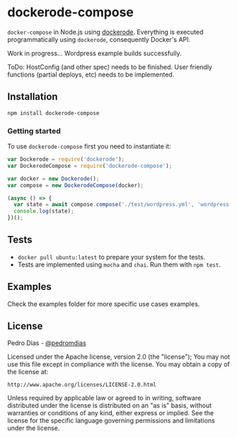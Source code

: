 # dockerode-compose

`docker-compose` in Node.js using [dockerode](https://github.com/apocas/dockerode).
Everything is executed programmatically using `dockerode`, consequently Docker's API.

Work in progress...
Wordpress example builds successfully.

ToDo:
HostConfig (and other spec) needs to be finished.
User friendly functions (partial deploys, etc) needs to be implemented.

## Installation

`npm install dockerode-compose`


### Getting started

To use `dockerode-compose` first you need to instantiate it:

``` js
var Dockerode = require('dockerode');
var DockerodeCompose = require('dockerode-compose');

var docker = new Dockerode();
var compose = new DockerodeCompose(docker);

(async () => {
  var state = await compose.compose('./test/wordpress.yml', 'wordpress');
  console.log(state);
})();
```

## Tests

 * `docker pull ubuntu:latest` to prepare your system for the tests.
 * Tests are implemented using `mocha` and `chai`. Run them with `npm test`.

## Examples

Check the examples folder for more specific use cases examples.

## License

Pedro Dias - [@pedromdias](https://twitter.com/pedromdias)

Licensed under the Apache license, version 2.0 (the "license"); You may not use this file except in compliance with the license. You may obtain a copy of the license at:

    http://www.apache.org/licenses/LICENSE-2.0.html

Unless required by applicable law or agreed to in writing, software distributed under the license is distributed on an "as is" basis, without warranties or conditions of any kind, either express or implied. See the license for the specific language governing permissions and limitations under the license.
